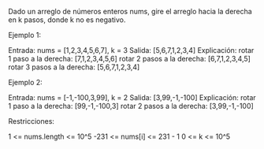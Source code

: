 Dado un arreglo de números enteros nums, gire el arreglo hacia la derecha en k pasos, donde k no es negativo.

Ejemplo 1:

Entrada: nums = [1,2,3,4,5,6,7], k = 3
Salida: [5,6,7,1,2,3,4]
Explicación:
rotar 1 paso a la derecha: [7,1,2,3,4,5,6]
rotar 2 pasos a la derecha: [6,7,1,2,3,4,5]
rotar 3 pasos a la derecha: [5,6,7,1,2,3,4]

Ejemplo 2:

Entrada: nums = [-1,-100,3,99], k = 2
Salida: [3,99,-1,-100]
Explicación:
rotar 1 paso a la derecha: [99,-1,-100,3]
rotar 2 pasos a la derecha: [3,99,-1,-100]

Restricciones:

1 <= nums.length <= 10^5
-231 <= nums[i] <= 231 - 1
0 <= k <= 10^5